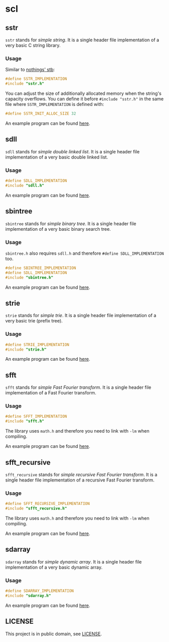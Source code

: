# scl

## sstr

`sstr` stands for *simple string*. It is a single header file implementation of
a very basic C string library.

### Usage

Similar to [nothings' stb](https://github.com/nothings/stb):

```c
#define SSTR_IMPLEMENTATION
#include "sstr.h"
```

You can adjust the size of additionally allocated memory when the string's
capacity overflows. You can define it before `#include "sstr.h"` in the same
file where `SSTR_IMPLEMENTATION` is defined with:

```c
#define SSTR_INIT_ALLOC_SIZE 32
```

An example program can be found [here](examples/sstr_example.c).

## sdll

`sdll` stands for *simple double linked list*. It is a single header file
implementation of a very basic double linked list.

### Usage

```c
#define SDLL_IMPLEMENTATION
#include "sdll.h"
```

An example program can be found [here](examples/sdll_example.c).

## sbintree

`sbintree` stands for *simple binary tree*. It is a single header file
implementation of a very basic binary search tree.

### Usage

`sbintree.h` also requires `sdll.h` and therefore `#define SDLL_IMPLEMENTATION`
too.

```c
#define SBINTREE_IMPLEMENTATION
#define SDLL_IMPLEMENTATION
#include "sbintree.h"
```

An example program can be found [here](examples/sbintree_example.c).

## strie

`strie` stands for *simple trie*. It is a single header file
implementation of a very basic trie (prefix tree).

### Usage

```c
#define STRIE_IMPLEMENTATION
#include "strie.h"
```

An example program can be found [here](examples/strie_example.c).

## sfft

`sfft` stands for *simple Fast Fourier transform*. It is a single header file
implementation of a Fast Fourier transform.

### Usage

```c
#define SFFT_IMPLEMENTATION
#include "sfft.h"
```

The library uses `math.h` and therefore you need to link with `-lm` when
compiling.

An example program can be found [here](examples/sfft_example.c).

## sfft_recursive

`sfft_recursive` stands for *simple recursive Fast Fourier transform*. It is a
single header file implementation of a recursive Fast Fourier transform.

### Usage

```c
#define SFFT_RECURSIVE_IMPLEMENTATION
#include "sfft_recursive.h"
```

The library uses `math.h` and therefore you need to link with `-lm` when
compiling.

An example program can be found [here](examples/sfft_recursive_example.c).

## sdarray

`sdarray` stands for *simple dynamic array*. It is a single header file
implementation of a very basic dynamic array.

### Usage

```c
#define SDARRAY_IMPLEMENTATION
#include "sdarray.h"
```

An example program can be found [here](examples/sdarray_example.c).

## LICENSE

This project is in public domain, see [LICENSE](LICENSE).
